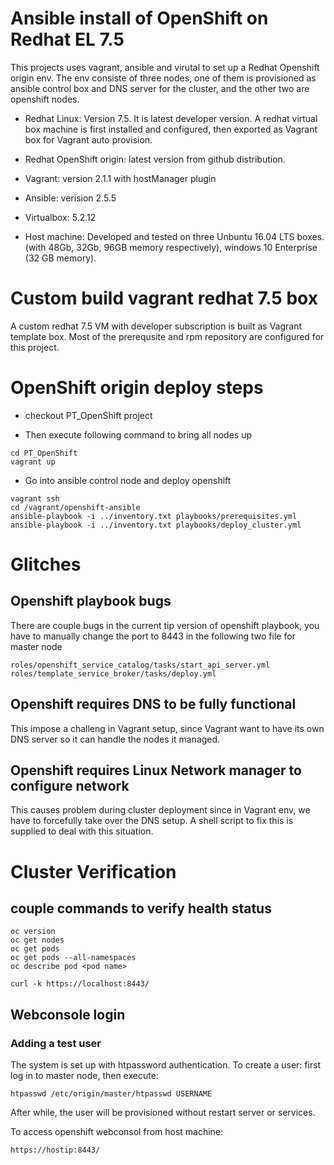 # Ansible install of OpenShift on Redhat EL 7.5   

This projects uses vagrant, ansible and virutal to set up a Redhat Openshift origin env.
The env consiste of three nodes, one of them is provisioned as ansible control box and DNS server for the cluster,
and the other two are openshift nodes.

* Redhat Linux: Version 7.5. It is latest developer version. 
  A redhat virtual box machine is first installed and configured, then exported as Vagrant box 
  for Vagrant auto provision.

* Redhat OpenShift origin: latest version from github distribution.

* Vagrant: version  2.1.1 with hostManager plugin

* Ansible: verision 2.5.5

* Virtualbox: 5.2.12

* Host machine: Developed and tested on three Unbuntu 16.04 LTS boxes. (with 48Gb, 32Gb, 96GB memory respectively), windows 10 Enterprise (32 GB memory).

# Custom build vagrant redhat 7.5 box

A custom redhat 7.5 VM with developer subscription is built as Vagrant template box.
Most of the prerequsite and rpm repository are configured for this project.

# OpenShift origin deploy steps

* checkout PT_OpenShift project

* Then execute following command to bring all nodes up

```
cd PT_OpenShift
vagrant up
```
* Go into ansible control node and deploy openshift

```
vagrant ssh 
cd /vagrant/openshift-ansible
ansible-playbook -i ../inventory.txt playbooks/prerequisites.yml 
ansible-playbook -i ../inventory.txt playbooks/deploy_cluster.yml 
```


# Glitches

## Openshift playbook bugs
There are couple bugs in the current tip version of openshift playbook, you have
to manually change the port to 8443 in the following two file for master node

```
roles/openshift_service_catalog/tasks/start_api_server.yml
roles/template_service_broker/tasks/deploy.yml
```

## Openshift requires DNS to be fully functional
This impose a challeng in Vagrant setup, since Vagrant want to have its own DNS server 
so it can handle the nodes it managed.

## Openshift requires Linux Network manager to configure network
This causes problem during cluster deployment since in Vagrant env, we have to forcefully
take over the DNS setup. A shell script to fix this is supplied to deal with this situation.



# Cluster Verification

## couple commands to verify health status
```
oc version
oc get nodes
oc get pods 
oc get pods --all-namespaces
oc describe pod <pod name>

curl -k https://localhost:8443/

```
## Webconsole login

### Adding a test user

The system is set up with htpassword authentication. To create a user:
first log in to master node, then execute:
```
htpasswd /etc/origin/master/htpasswd USERNAME
```
After while, the user will be provisioned without restart server or services.

To access openshift webconsol from host machine:

```
https://hostip:8443/
```


